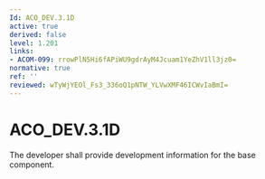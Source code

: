 ```yaml
---
Id: ACO_DEV.3.1D
active: true
derived: false
level: 1.201
links:
- ACOM-099: rrowPlN5Hi6fAPiWU9gdrAyM4Jcuam1YeZhV1ll3jz0=
normative: true
ref: ''
reviewed: wTyWjYEOl_Fs3_336oQ1pNTW_YLVwXMF46ICWvIaBmI=
---
```


# ACO_DEV.3.1D

The developer shall provide development information for the base component.